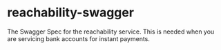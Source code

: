 # reachability-swagger
The Swagger Spec for the reachability service. This is needed when you are servicing bank accounts for instant payments.
